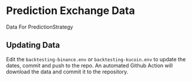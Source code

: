 # Prediction Exchange Data

Data For PredictionStrategy 

## Updating Data

Edit the ``backtesting-binance.env`` or ``backtesting-kucoin.env`` to update the dates, commit and push to the repo.
An automated Github Action will download the data and commit it to the repository.
